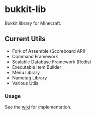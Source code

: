 # bukkit-lib
Bukkit library for Minecraft.

## Current Utils
* Fork of Assemble (Scoreboard API)
* Command Framework
* Scalable Database Framework (Redis)
* Executable Item Builder
* Menu Library
* Nametag Library
* Various Utils

### Usage
See the [wiki](https://github.com/ohvalsgod/bukkit-lib/wiki) for implementation.

